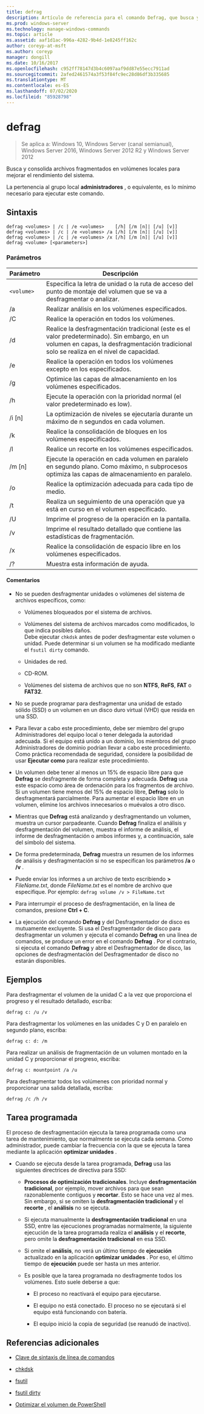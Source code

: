 ```yaml
---
title: defrag
description: Artículo de referencia para el comando Defrag, que busca y consolida archivos fragmentados en volúmenes locales para mejorar el rendimiento del sistema.
ms.prod: windows-server
ms.technology: manage-windows-commands
ms.topic: article
ms.assetid: aaf1d1ac-996a-4282-9b4d-1e8245ff162c
author: coreyp-at-msft
ms.author: coreyp
manager: dongill
ms.date: 10/16/2017
ms.openlocfilehash: c952ff78147d3b4c6097aaf9dd87e55ecc7911ad
ms.sourcegitcommit: 2afed2461574a3f53f84fc9ec28d86df3b335685
ms.translationtype: MT
ms.contentlocale: es-ES
ms.lasthandoff: 07/02/2020
ms.locfileid: "85928798"
---
```

# <a name="defrag"></a>defrag

> Se aplica a: Windows 10, Windows Server (canal semianual), Windows Server 2016, Windows Server 2012 R2 y Windows Server 2012

Busca y consolida archivos fragmentados en volúmenes locales para mejorar el rendimiento del sistema.

La pertenencia al grupo local **administradores** , o equivalente, es lo mínimo necesario para ejecutar este comando.

## <a name="syntax"></a>Sintaxis

```
defrag <volumes> | /c | /e <volumes>    [/h] [/m [n]| [/u] [v]]
defrag <volumes> | /c | /e <volumes> /a [/h] [/m [n]| [/u] [v]]
defrag <volumes> | /c | /e <volumes> /x [/h] [/m [n]| [/u] [v]]
defrag <volume> [<parameters>]
```

### <a name="parameters"></a>Parámetros

| Parámetro | Descripción |
| --------- | ----------- |
| `<volume>` | Especifica la letra de unidad o la ruta de acceso del punto de montaje del volumen que se va a desfragmentar o analizar. |
| /a | Realizar análisis en los volúmenes especificados. |
| /C | Realice la operación en todos los volúmenes. |
| /d | Realice la desfragmentación tradicional (este es el valor predeterminado). Sin embargo, en un volumen en capas, la desfragmentación tradicional solo se realiza en el nivel de capacidad. |
| /e | Realice la operación en todos los volúmenes excepto en los especificados. |
| /g | Optimice las capas de almacenamiento en los volúmenes especificados. |
| /h | Ejecute la operación con la prioridad normal (el valor predeterminado es low). |
| /i [n] | La optimización de niveles se ejecutaría durante un máximo de n segundos en cada volumen. |
| /k | Realice la consolidación de bloques en los volúmenes especificados. |
| /l | Realice un recorte en los volúmenes especificados. |
| /m [n] | Ejecute la operación en cada volumen en paralelo en segundo plano. Como máximo, n subprocesos optimiza las capas de almacenamiento en paralelo. |
| /o | Realice la optimización adecuada para cada tipo de medio. |
| /t | Realiza un seguimiento de una operación que ya está en curso en el volumen especificado. |
| /U | Imprime el progreso de la operación en la pantalla. |
| /v | Imprime el resultado detallado que contiene las estadísticas de fragmentación. |
| /x | Realice la consolidación de espacio libre en los volúmenes especificados. |
| /? | Muestra esta información de ayuda. |

#### <a name="remarks"></a>Comentarios

- No se pueden desfragmentar unidades o volúmenes del sistema de archivos específicos, como:

  - Volúmenes bloqueados por el sistema de archivos.

  - Volúmenes del sistema de archivos marcados como modificados, lo que indica posibles daños.<br>Debe ejecutar `chkdsk` antes de poder desfragmentar este volumen o unidad. Puede determinar si un volumen se ha modificado mediante el `fsutil dirty` comando.

  - Unidades de red.

  - CD-ROM.

  - Volúmenes del sistema de archivos que no son **NTFS**, **ReFS**, **FAT** o **FAT32**.

- No se puede programar para desfragmentar una unidad de estado sólido (SSD) o un volumen en un disco duro virtual (VHD) que resida en una SSD.

- Para llevar a cabo este procedimiento, debe ser miembro del grupo Administradores del equipo local o tener delegada la autoridad adecuada. Si el equipo está unido a un dominio, los miembros del grupo Administradores de dominio podrían llevar a cabo este procedimiento. Como práctica recomendada de seguridad, considere la posibilidad de usar **Ejecutar como** para realizar este procedimiento.

- Un volumen debe tener al menos un 15% de espacio libre para que **Defrag** se desfragmente de forma completa y adecuada. **Defrag** usa este espacio como área de ordenación para los fragmentos de archivo. Si un volumen tiene menos del 15% de espacio libre, **Defrag** solo lo desfragmentará parcialmente. Para aumentar el espacio libre en un volumen, elimine los archivos innecesarios o muévalos a otro disco.

- Mientras que **Defrag** está analizando y desfragmentando un volumen, muestra un cursor parpadeante. Cuando **Defrag** finaliza el análisis y desfragmentación del volumen, muestra el informe de análisis, el informe de desfragmentación o ambos informes y, a continuación, sale del símbolo del sistema.

- De forma predeterminada, **Defrag** muestra un resumen de los informes de análisis y desfragmentación si no se especifican los parámetros **/a** o **/v** .

- Puede enviar los informes a un archivo de texto escribiendo **>** <em>FileName.txt</em>, donde *FileName.txt* es el nombre de archivo que especifique. Por ejemplo: `defrag volume /v > FileName.txt`

- Para interrumpir el proceso de desfragmentación, en la línea de comandos, presione **Ctrl + C**.

- La ejecución del comando **Defrag** y del Desfragmentador de disco es mutuamente excluyente. Si usa el Desfragmentador de disco para desfragmentar un volumen y ejecuta el comando **Defrag** en una línea de comandos, se produce un error en el comando **Defrag** . Por el contrario, si ejecuta el comando **Defrag** y abre el Desfragmentador de disco, las opciones de desfragmentación del Desfragmentador de disco no estarán disponibles.

## <a name="examples"></a>Ejemplos

Para desfragmentar el volumen de la unidad C a la vez que proporciona el progreso y el resultado detallado, escriba:

```
defrag c: /u /v
```

Para desfragmentar los volúmenes en las unidades C y D en paralelo en segundo plano, escriba:

```
defrag c: d: /m
```

Para realizar un análisis de fragmentación de un volumen montado en la unidad C y proporcionar el progreso, escriba:

```
defrag c: mountpoint /a /u
```

Para desfragmentar todos los volúmenes con prioridad normal y proporcionar una salida detallada, escriba:

```
defrag /c /h /v
```

## <a name="scheduled-task"></a>Tarea programada

El proceso de desfragmentación ejecuta la tarea programada como una tarea de mantenimiento, que normalmente se ejecuta cada semana. Como administrador, puede cambiar la frecuencia con la que se ejecuta la tarea mediante la aplicación **optimizar unidades** .

- Cuando se ejecuta desde la tarea programada, **Defrag** usa las siguientes directrices de directiva para SSD:

  - **Procesos de optimización tradicionales**. Incluye **desfragmentación tradicional**, por ejemplo, mover archivos para que sean razonablemente contiguos y **recortar**. Esto se hace una vez al mes. Sin embargo, si se omiten la **desfragmentación tradicional** y el **recorte** , el **análisis** no se ejecuta.

  - Si ejecuta manualmente la **desfragmentación tradicional** en una SSD, entre las ejecuciones programadas normalmente, la siguiente ejecución de la tarea programada realiza el **análisis** y el **recorte**, pero omite la **desfragmentación tradicional** en esa SSD.

  - Si omite el **análisis**, no verá un último tiempo de **ejecución** actualizado en la aplicación **optimizar unidades** . Por eso, el último tiempo de **ejecución** puede ser hasta un mes anterior.

  - Es posible que la tarea programada no desfragmente todos los volúmenes. Esto suele deberse a que:

    - El proceso no reactivará el equipo para ejecutarse.

    - El equipo no está conectado. El proceso no se ejecutará si el equipo está funcionando con batería.

    - El equipo inició la copia de seguridad (se reanudó de inactivo).

## <a name="additional-references"></a>Referencias adicionales

- [Clave de sintaxis de línea de comandos](command-line-syntax-key.md)

- [chkdsk](chkdsk.md)

- [fsutil](fsutil.md)

- [fsutil dirty](fsutil-dirty.md)

- [Optimizar el volumen de PowerShell](https://docs.microsoft.com/powershell/module/storage/optimize-volume?view=win10-ps)
